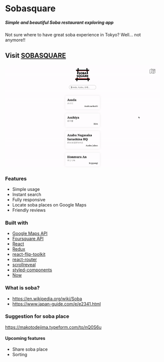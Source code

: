 # Sobasquare
##### Simple and beautiful Soba restaurant exploring app

Not sure where to have great soba experience in Tokyo? Well... not anymore!!

## Visit [SOBASQUARE](https://soba.madmak.me)

<img src="https://raw.githubusercontent.com/makotodejima/sobasquare/master/src/images/sbsq01.gif">

### Features
- Simple usage
- Instant search
- Fully responsive
- Locate soba places on Google Maps
- Friendly reviews

### Built with
- [Google Maps API](https://developers.google.com/maps/documentation/)
- [Foursquare API](https://developer.foursquare.com/docs)
- [React](https://github.com/facebook/react)
- [Redux](https://redux.js.org)
- [react-flip-toolkit](https://github.com/aholachek/react-flip-toolkit)
- [react-router](https://github.com/ReactTraining/react-router)
- [scrollreveal](https://github.com/scrollreveal/scrollreveal)
- [styled-components](https://github.com/styled-components/styled-components)
- [Now](https://zeit.co/now)

### What is soba?
- https://en.wikipedia.org/wiki/Soba
- https://www.japan-guide.com/e/e2341.html


### Suggestion for soba place
https://makotodejima.typeform.com/to/nQ0S6u



#### Upcoming features
- Share soba place
- Sorting
